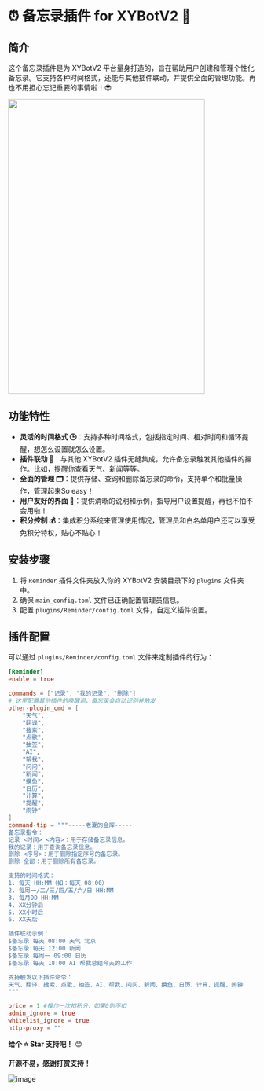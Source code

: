 # ⏰ 备忘录插件 for XYBotV2 🎉

## 简介 

这个备忘录插件是为 XYBotV2 平台量身打造的，旨在帮助用户创建和管理个性化备忘录。它支持各种时间格式，还能与其他插件联动，并提供全面的管理功能。再也不用担心忘记重要的事情啦！😎

<img src="https://github.com/user-attachments/assets/a2627960-69d8-400d-903c-309dbeadf125" width="400" height="600">

## 功能特性

-   **灵活的时间格式 🕒**：支持多种时间格式，包括指定时间、相对时间和循环提醒，想怎么设置就怎么设置。
-   **插件联动 🤝**：与其他 XYBotV2 插件无缝集成，允许备忘录触发其他插件的操作。比如，提醒你查看天气、新闻等等。
-   **全面的管理 🗂️**：提供存储、查询和删除备忘录的命令，支持单个和批量操作，管理起来So easy！
-   **用户友好的界面 🙋**：提供清晰的说明和示例，指导用户设置提醒，再也不怕不会用啦！
-   **积分控制 💰**：集成积分系统来管理使用情况，管理员和白名单用户还可以享受免积分特权，贴心不贴心！

## 安装步骤

1.  将 `Reminder` 插件文件夹放入你的 XYBotV2 安装目录下的 `plugins` 文件夹中。
2.  确保 `main_config.toml` 文件已正确配置管理员信息。
3.  配置 `plugins/Reminder/config.toml` 文件，自定义插件设置。

## 插件配置

可以通过 `plugins/Reminder/config.toml` 文件来定制插件的行为：

```toml
[Reminder]
enable = true

commands = ["记录", "我的记录", "删除"]
# 这里配置其他插件的唤醒词，备忘录会自动识别并触发
other-plugin_cmd = [
    "天气",
    "翻译", 
    "搜索",
    "点歌",
    "抽签",
    "AI",
    "帮我",
    "问问",
    "新闻",
    "摸鱼",
    "日历",
    "计算",
    "提醒",
    "闹钟"
]
command-tip = """-----老夏的金库-----
备忘录指令：
记录 <时间> <内容>：用于存储备忘录信息。
我的记录：用于查询备忘录信息。
删除 <序号>：用于删除指定序号的备忘录。
删除 全部：用于删除所有备忘录。

支持的时间格式：
1. 每天 HH:MM（如：每天 08:00）
2. 每周一/二/三/四/五/六/日 HH:MM
3. 每月DD HH:MM
4. XX分钟后
5. XX小时后
6. XX天后

插件联动示例：
$备忘录 每天 08:00 天气 北京
$备忘录 每天 12:00 新闻
$备忘录 每周一 09:00 日历
$备忘录 每天 18:00 AI 帮我总结今天的工作

支持触发以下插件命令：
天气、翻译、搜索、点歌、抽签、AI、帮我、问问、新闻、摸鱼、日历、计算、提醒、闹钟
"""

price = 1 #操作一次扣积分，如果0则不扣
admin_ignore = true
whitelist_ignore = true
http-proxy = ""
```

**给个 ⭐ Star 支持吧！** 😊

**开源不易，感谢打赏支持！**

![image](https://github.com/user-attachments/assets/2dde3b46-85a1-4f22-8a54-3928ef59b85f)
